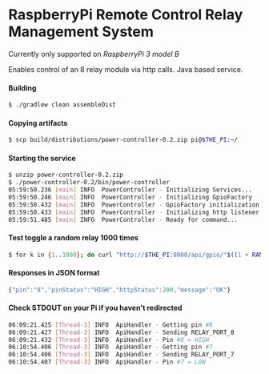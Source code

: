# RaspberryPi Remote Control Relay Management System
Currently only supported on *RaspberryPi 3 model B*

Enables control of an 8 relay module via http calls. Java based service.

#### Building
```bash
$ ./gradlew clean assembleDist
```

#### Copying artifacts
```bash
$ scp build/distributions/power-controller-0.2.zip pi@$THE_PI:~/
```

#### Starting the service
```bash
$ unzip power-controller-0.2.zip
$ ./power-controller-0.2/bin/power-controller
05:59:50.236 [main] INFO  PowerController - Initializing Services...
05:59:50.246 [main] INFO  PowerController - Initializing GpioFactory
05:59:50.432 [main] INFO  PowerController - GpioFactory initialization complete
05:59:50.433 [main] INFO  PowerController - Initializing http listener on port: 8000 for path: /api
05:59:51.485 [main] INFO  PowerController - Ready for command...
```

#### Test toggle a random relay 1000 times
```bash
$ for k in {1..1000}; do curl "http://$THE_PI:8000/api/gpio/"$((1 + RANDOM % 8)); done
```

#### Responses in JSON format
```javascript
{"pin":"8","pinStatus":"HIGH","httpStatus":200,"message":"OK"}
```

#### Check STDOUT on your Pi if you haven't redirected
```bash
06:09:21.425 [Thread-3] INFO  ApiHandler - Getting pin #8
06:09:21.427 [Thread-3] INFO  ApiHandler - Sending RELAY_PORT_8
06:09:21.432 [Thread-3] INFO  ApiHandler - Pin #8 = HIGH
06:10:54.406 [Thread-3] INFO  ApiHandler - Getting pin #7
06:10:54.406 [Thread-3] INFO  ApiHandler - Sending RELAY_PORT_7
06:10:54.407 [Thread-3] INFO  ApiHandler - Pin #7 = LOW
```
